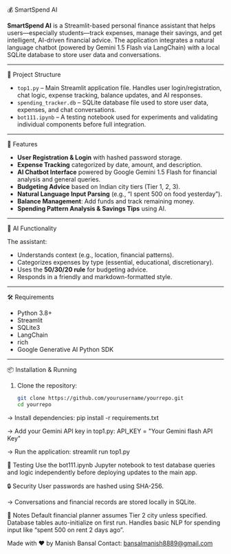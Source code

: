 💰 SmartSpend AI

**SmartSpend AI** is a Streamlit-based personal finance assistant that helps users—especially students—track expenses, manage their savings, and get intelligent, AI-driven financial advice. The application integrates a natural language chatbot (powered by Gemini 1.5 Flash via LangChain) with a local SQLite database to store user data and conversations.

---

📂 Project Structure

- `top1.py` – Main Streamlit application file. Handles user login/registration, chat logic, expense tracking, balance updates, and AI responses.
- `spending_tracker.db` – SQLite database file used to store user data, expenses, and chat conversations.
- `bot111.ipynb` – A testing notebook used for experiments and validating individual components before full integration.

---

🚀 Features

- **User Registration & Login** with hashed password storage.
- **Expense Tracking** categorized by date, amount, and description.
- **AI Chatbot Interface** powered by Google Gemini 1.5 Flash for financial analysis and general queries.
- **Budgeting Advice** based on Indian city tiers (Tier 1, 2, 3).
- **Natural Language Input Parsing** (e.g., “I spent 500 on food yesterday”).
- **Balance Management**: Add funds and track remaining money.
- **Spending Pattern Analysis & Savings Tips** using AI.

---

🧠 AI Functionality

The assistant:
- Understands context (e.g., location, financial patterns).
- Categorizes expenses by type (essential, educational, discretionary).
- Uses the **50/30/20 rule** for budgeting advice.
- Responds in a friendly and markdown-formatted style.

---

🛠️ Requirements

- Python 3.8+
- Streamlit
- SQLite3
- LangChain
- rich
- Google Generative AI Python SDK

---

📦 Installation & Running

1. Clone the repository:
   ```bash
   git clone https://github.com/yourusername/yourrepo.git
   cd yourrepo

-> Install dependencies:
pip install -r requirements.txt

-> Add your Gemini API key in top1.py:
API_KEY = "Your Gemini flash API Key"

-> Run the application:
streamlit run top1.py

🧪 Testing
Use the bot111.ipynb Jupyter notebook to test database queries and logic independently before deploying updates to the main app.

🔒 Security
User passwords are hashed using SHA-256.

-> Conversations and financial records are stored locally in SQLite.

📌 Notes
Default financial planner assumes Tier 2 city unless specified.
Database tables auto-initialize on first run.
Handles basic NLP for spending input like “spent 500 on rent 2 days ago”.

Made with ❤️ by Manish Bansal
Contact: bansalmanish8889@gmail.com

